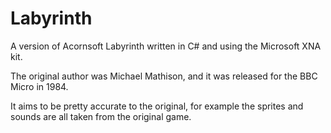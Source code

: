 Labyrinth
=========

A version of Acornsoft Labyrinth written in C# and using the Microsoft XNA kit.

The original author was Michael Mathison, and it was released for the BBC Micro in 1984.

It aims to be pretty accurate to the original, for example the sprites and sounds are all taken from the original game.
